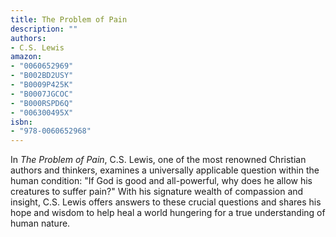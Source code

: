 ```yaml
---
title: The Problem of Pain
description: ""
authors:
- C.S. Lewis
amazon:
- "0060652969"
- "B002BD2USY"
- "B0009P425K"
- "B0007JGCOC"
- "B000RSPD6Q"
- "006300495X"
isbn:
- "978-0060652968"
---
```

In _The Problem of Pain_, C.S. Lewis, one of the most renowned Christian authors and thinkers, examines a universally applicable question within the human condition: "If God is good and all-powerful, why does he allow his creatures to suffer pain?" With his signature wealth of compassion and insight, C.S. Lewis offers answers to these crucial questions and shares his hope and wisdom to help heal a world hungering for a true understanding of human nature.
